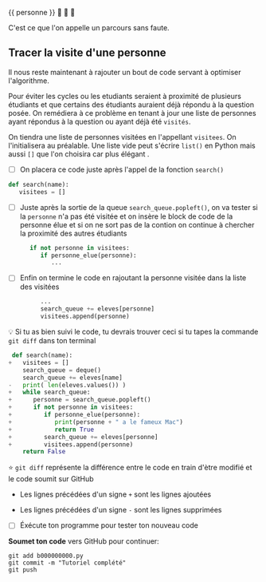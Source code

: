 {{ personne }} :tada: :tada: :tada: 

C'est ce que l'on appelle un parcours sans faute.

## Tracer la visite d'une personne

Il nous reste maintenant à rajouter un bout de code servant à optimiser l'algorithme.

Pour éviter les cycles ou les etudiants seraient à proximité de plusieurs étudiants et que certains des étudiants auraient déjà répondu à la question posée. On remédiera à ce problème en tenant à jour une liste de personnes ayant répondus à la question ou ayant déjà été `visités`.

On tiendra une liste de personnes visitées en l'appellant `visitees`. On l'initialisera au préalable. Une liste vide peut s'écrire `list()` en Python mais aussi `[]` que l'on choisira car plus élégant . 

- [ ]   On placera ce code juste après l'appel de la fonction `search()`

```python
def search(name):
   visitees = []
```

- [ ]  Juste après la sortie de la queue `search_queue.popleft()`, on va tester si la `personne` n'a pas été visitée et on insère le block de code de la personne élue et si on ne sort pas de la contion on continue à chercher la proximité des autres étudiants

```python
      if not personne in visitees:
         if personne_elue(personne):
            ...
```

- [ ]  Enfin on termine le code en rajoutant la personne visitée dans la liste des visitées

```python
         ...
         search_queue += eleves[personne]
         visitees.append(personne)
```

:bulb: Si tu as bien suivi le code, tu devrais trouver ceci si tu tapes la commande `git diff` dans ton terminal

```python
 def search(name):
+   visitees = []
    search_queue = deque()
    search_queue += eleves[name]
-   print( len(eleves.values()) )
+   while search_queue:
+      personne = search_queue.popleft()
+      if not personne in visitees:
+         if personne_elue(personne):
+            print(personne + " a le fameux Mac")
+            return True
+         search_queue += eleves[personne]
+         visitees.append(personne)
    return False
```

:star:  `git diff` représente la différence entre le code en train d'ètre modifié et le code soumit sur GitHub

* Les lignes précédées d'un signe `+` sont les lignes ajoutées

* Les lignes précédées d'un signe `-` sont les lignes supprimées

- [ ]  Éxécute ton programme pour tester ton nouveau code

**Soumet ton code** vers GitHub pour continuer:
```
git add b000000000.py
git commit -m "Tutoriel complété"
git push
```
